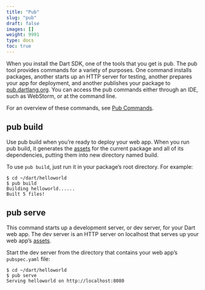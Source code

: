 ```yaml
---
title: "Pub"
slug: "pub"
draft: false
images: []
weight: 9991
type: docs
toc: true
---
```


When you install the Dart SDK, one of the tools that you get is pub. The pub tool provides commands for a variety of purposes. One command installs packages, another starts up an HTTP server for testing, another prepares your app for deployment, and another publishes your package to [pub.dartlang.org][1]. You can access the pub commands either through an IDE, such as WebStorm, or at the command line.

For an overview of these commands, see [Pub Commands][2].


  [1]: https://pub.dartlang.org/
  [2]: https://www.dartlang.org/tools/pub/cmd

## pub build
Use pub build when you’re ready to deploy your web app. When you run pub build, it generates the [assets][1] for the current package and all of its dependencies, putting them into new directory named build.

To use `pub build`, just run it in your package’s root directory. For example:

    $ cd ~/dart/helloworld
    $ pub build
    Building helloworld......
    Built 5 files!


  [1]: https://www.dartlang.org/tools/pub/glossary#asset

## pub serve
This command starts up a development server, or dev server, for your Dart web app. The dev server is an HTTP server on localhost that serves up your web app’s [assets][1].

Start the dev server from the directory that contains your web app’s `pubspec.yaml` file:

    $ cd ~/dart/helloworld
    $ pub serve
    Serving helloworld on http://localhost:8080


  [1]: https://www.dartlang.org/tools/pub/glossary#asset

